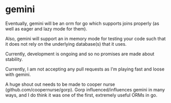 gemini
======

Eventually, gemini will be an orm for go which supports joins properly (as well as eager and lazy mode for them).

Also, gemini will support an in memory mode for testing your code such that it does not rely on the underlying database(s) that it uses.

Currently, development is ongoing and so no promises are made about stability.

Currently, I am not accepting any pull requests as I'm playing fast and loose with gemini.

A huge shout out needs to be made to cooper nurse (github.com/coopernurse/gorp). Gorp influenced/influences gemini in many ways, and I do think it was one of the first, extremely useful ORMs in go.